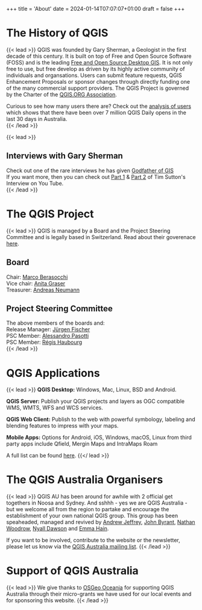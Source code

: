 +++
title = 'About'
date = 2024-01-14T07:07:07+01:00
draft = false
+++

# The History of QGIS
{{< lead >}}
QGIS was founded by Gary Sherman, a Geologist in the first decade of this century. It is built on top of Free and Open Source Software (FOSS) and is the leading [Free and Open Source Desktop GIS](https://www.osgeo.org/projects/qgis/). It is not only free to use, but free develop as driven by its highly active community of individuals and organsations. Users can submit feature requests, QGIS Enhancement Proposals or sponsor changes through directly funding one of the many commercial support providers. The QGIS Project is governed by the Charter of the [QGIS.ORG Association](https://www.qgis.org/en/site/getinvolved/governance/charter/index.html).   

Curious to see how many users there are? Check out the [analysis of users](https://analytics.qgis.org/) which shows that there have been over 7 million QGIS Daily opens in the last 30 days in Australia.     
{{< /lead >}}

{{< lead >}}
## Interviews with Gary Sherman
Check out one of the rare interviews he has given [Godfather of GIS](https://www.xyht.com/spatial-itgis/godfather-of-qgis/)  
If you want more, then you can check out [Part 1](https://youtu.be/-CuSMDjhmow?si=tzocI9GuS0vJ7MKo) & [Part 2](https://youtu.be/OeeF7bXQRsc?si=XVlRryqgKd6bM1Gj) of Tim Sutton's Interview on You Tube.  
{{< /lead >}}

# The QGIS Project
{{< lead >}}
QGIS is managed by a Board and the Project Steering Committee and is legally based in Switzerland. Read about their goverenace [here](https://www.qgis.org/en/site/getinvolved/governance/governance.html).   
## Board
Chair: [Marco Berasocchi](https://www.osgeo.org/member/bernasocchi/)  
Vice chair: [Anita Graser](https://www.osgeo.org/member/anita-graser/)  
Treasurer: [Andreas Neumann](https://www.linkedin.com/in/andreas-neumann-a10114277/)  

## Project Steering Committee  
The above members of the boards and:  
Release Manager: [Jürgen Fischer](https://www.osgeo.org/member/jurgen-fischer/)  
PSC Member: [Alessandro Pasotti](https://www.linkedin.com/in/itopen/)  
PSC Member: [Régis Haubourg](https://www.osgeo.org/member/regis-haubourg/)   
{{< /lead >}}

# QGIS Applications
{{< lead >}}
**QGIS Desktop:** Windows, Mac, Linux, BSD and Android.  

**QGIS Server:** Publish your QGIS projects and layers as OGC compatible WMS, WMTS, WFS and WCS services.  

**QGIS Web Client:** Publish to the web with powerful symbology, labeling and blending features to impress with your maps.  

**Mobile Apps:** Options for Android, iOS, Windows, macOS, Linux from third party apps include Qfield, Mergin Maps and IntraMaps Roam  

A full list can be found [here](https://www.qgis.org/en/site/about/features.html).
{{</ lead >}}

# The QGIS Australia Organisers
{{< lead >}}
QGIS AU has been around for awhile with 2 official get togethers in Noosa and Sydney. And sshhh - yes we are QGIS Australia - but we welcome all from the region to partake and encourage the establishment of your own national QGIS group. This group has been speaheaded, managed and revived by [Andrew Jeffrey](https://www.osgeo.org/member/jeffrey/), [John Byrant](https://www.osgeo.org/member/bryant/), [Nathan Woodrow](https://www.linkedin.com/in/nathanw/), [Nyall Dawson](https://www.linkedin.com/in/nyall-dawson-18b6016a/?originalSubdomain=au) and [Emma Hain](https://www.osgeo.org/member/hain/).     

If you want to be involved, contribute to the website or the newsletter, please let us know via the [QGIS Australia mailing list](https://groups.google.com/g/australian-qgis-user-group?pli=1).
{{< /lead >}}

# Support of QGIS Australia  
{{< lead >}}
We give thanks to [OSGeo Oceania](https://osgeo-oceania.org/) for supporting QGIS Australia through their micro-grants we have used for our local events and for sponsoring this website. 
{{< /lead >}}
